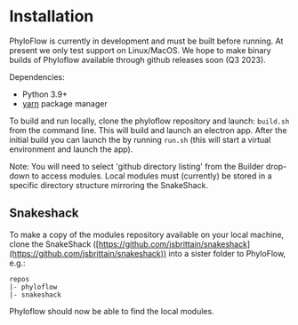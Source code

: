# Installation

PhyloFlow is currently in development and must be built before running. At
present we only test support on Linux/MacOS. We hope to make binary builds of
Phyloflow available through github releases soon (Q3 2023).

Dependencies:

- Python 3.9+
- [yarn](https://yarnpkg.com/) package manager

To build and run locally, clone the phyloflow repository and launch:
`build.sh` from the command line. This will build and launch an electron app.
After the initial build you can launch the by running `run.sh` (this will
start a virtual environment and launch the app).

Note: You will need to select 'github directory listing' from the Builder drop-down to access modules. Local modules must (currently) be stored in a specific directory structure mirroring the SnakeShack.

## Snakeshack

To make a copy of the modules repository available on your local machine, clone the SnakeShack ([https://github.com/jsbrittain/snakeshack](https://github.com/jsbrittain/snakeshack)) into a sister folder to PhyloFlow, e.g.:

```
repos
|- phyloflow
|- snakeshack
```

Phyloflow should now be able to find the local modules.
